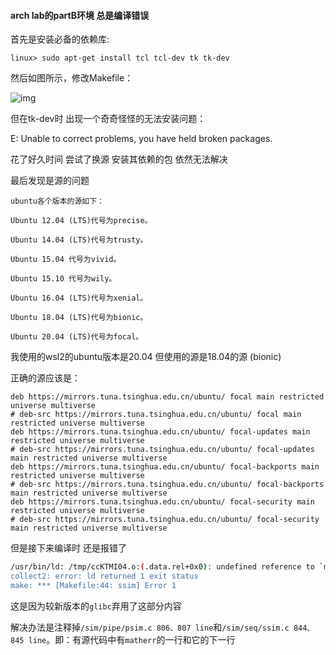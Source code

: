 #### arch lab的partB环境  总是编译错误

首先是安装必备的依赖库:

```text
linux> sudo apt-get install tcl tcl-dev tk tk-dev
```

然后如图所示，修改Makefile：

![img](https://pic3.zhimg.com/80/v2-01b80401ad144348acbe4d45a95f3456_720w.webp)





但在tk-dev时 出现一个奇奇怪怪的无法安装问题：

E: Unable to correct problems, you have held broken packages.

花了好久时间 尝试了换源 安装其依赖的包 依然无法解决

最后发现是源的问题

```
ubuntu各个版本的源如下：

Ubuntu 12.04 (LTS)代号为precise。

Ubuntu 14.04 (LTS)代号为trusty。

Ubuntu 15.04 代号为vivid。

Ubuntu 15.10 代号为wily。

Ubuntu 16.04 (LTS)代号为xenial。

Ubuntu 18.04 (LTS)代号为bionic。

Ubuntu 20.04 (LTS)代号为focal。

```

我使用的wsl2的ubuntu版本是20.04  但使用的源是18.04的源 (bionic)

正确的源应该是：

```
deb https://mirrors.tuna.tsinghua.edu.cn/ubuntu/ focal main restricted universe multiverse
# deb-src https://mirrors.tuna.tsinghua.edu.cn/ubuntu/ focal main restricted universe multiverse
deb https://mirrors.tuna.tsinghua.edu.cn/ubuntu/ focal-updates main restricted universe multiverse
# deb-src https://mirrors.tuna.tsinghua.edu.cn/ubuntu/ focal-updates main restricted universe multiverse
deb https://mirrors.tuna.tsinghua.edu.cn/ubuntu/ focal-backports main restricted universe multiverse
# deb-src https://mirrors.tuna.tsinghua.edu.cn/ubuntu/ focal-backports main restricted universe multiverse
deb https://mirrors.tuna.tsinghua.edu.cn/ubuntu/ focal-security main restricted universe multiverse
# deb-src https://mirrors.tuna.tsinghua.edu.cn/ubuntu/ focal-security main restricted universe multiverse
```





但是接下来编译时  还是报错了

```bash
/usr/bin/ld: /tmp/ccKTMI04.o:(.data.rel+0x0): undefined reference to `matherr'
collect2: error: ld returned 1 exit status
make: *** [Makefile:44: ssim] Error 1
```

这是因为较新版本的`glibc`弃用了这部分内容

解决办法是注释掉`/sim/pipe/psim.c 806、807 line`和`/sim/seq/ssim.c 844、845 line`。即：有源代码中有`matherr`的一行和它的下一行